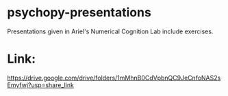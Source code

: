 # psychopy-presentations
Presentations given in Ariel's Numerical Cognition Lab include exercises.

# Link:
https://drive.google.com/drive/folders/1mMhnB0CdVpbnQC9JeCnfoNAS2sEmyfwj?usp=share_link
